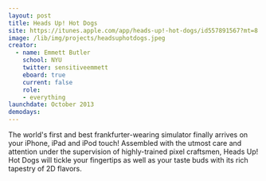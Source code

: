 ```yaml
---
layout: post
title: Heads Up! Hot Dogs
site: https://itunes.apple.com/app/heads-up!-hot-dogs/id557891567?mt=8
image: /lib/img/projects/headsuphotdogs.jpeg
creator:
  - name: Emmett Butler
    school: NYU
    twitter: sensitiveemmett
    eboard: true
    current: false
    role:
    - everything
launchdate: October 2013
demodays:
---
```

The world's first and best frankfurter-wearing simulator finally arrives on your iPhone, iPad and iPod touch! Assembled with the utmost care and attention under the supervision of highly-trained pixel craftsmen, Heads Up! Hot Dogs will tickle your fingertips as well as your taste buds with its rich tapestry of 2D flavors.